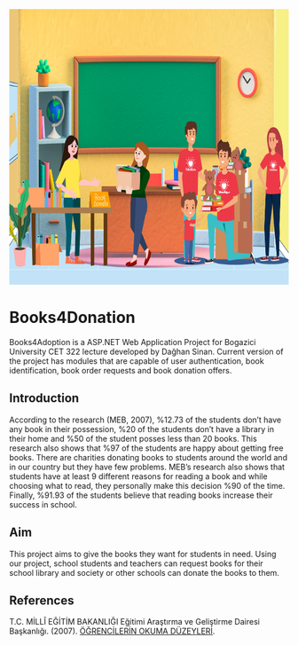 <img src="https://github.com/Nashiria/Books4Donation/blob/master/wwwroot/Assets/bookDonation.png" width="750" height="497">


# Books4Donation

Books4Adoption is a ASP.NET Web Application Project for Bogazici University CET 322 lecture developed by Dağhan Sinan. Current version of the project has
modules that are capable of user authentication, book identification, book order requests and book donation offers.

## Introduction

According to the research (MEB, 2007), %12.73 of the students don’t have any book in their possession, %20 of the students don’t have a library in their home and %50 of the student posses less than 20 books. This research also shows that %97 of the students are happy about getting free books. There are charities donating books to students around the world and in our country but they have few problems. MEB’s research also shows that students have at least 9 different reasons for reading a book and while choosing what to read, they personally make this decision %90 of the time. Finally, %91.93 of the students believe that reading books increase their success in school.

## Aim

This project aims to give the books they want for students in need. Using our project, school students and teachers can request books for their school library and society or other schools can donate the books to them. 

## References

T.C. MİLLÎ EĞİTİM BAKANLIĞI Eğitimi Araştırma ve Geliştirme Dairesi Başkanlığı. (2007). [ÖĞRENCİLERİN OKUMA DÜZEYLERİ](https://www.meb.gov.tr/earged/earged/okuma_duzey.pdf). 




